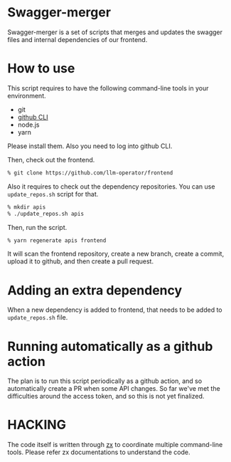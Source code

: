 # Swagger-merger

Swagger-merger is a set of scripts that merges and updates the swagger files
and internal dependencies of our frontend.

# How to use

This script requires to have the following command-line tools in your environment.
- git
- [github CLI](https://cli.github.com/)
- node.js
- yarn

Please install them.  Also you need to log into github CLI.

Then, check out the frontend.

```sh
% git clone https://github.com/llm-operator/frontend
```

Also it requires to check out the dependency repositories. You can use `update_repos.sh`
script for that.

```sh
% mkdir apis
% ./update_repos.sh apis
```

Then, run the script.

```sh
% yarn regenerate apis frontend
```

It will scan the frontend repository, create a new branch, create a commit,
upload it to github, and then create a pull request.

# Adding an extra dependency

When a new dependency is added to frontend, that needs to be added to
`update_repos.sh` file.

# Running automatically as a github action

The plan is to run this script periodically as a github action, and so automatically
create a PR when some API changes. So far we've met the difficulties around the
access token, and so this is not yet finalized.

# HACKING

The code itself is written through [zx](https://github.com/google/zx) to coordinate
multiple command-line tools. Please refer zx documentations to understand the
code.
